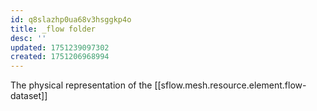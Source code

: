```yaml
---
id: q8slazhp0ua68v3hsggkp4o
title: _flow folder
desc: ''
updated: 1751239097302
created: 1751206968994
---
```


The physical representation of the [[sflow.mesh.resource.element.flow-dataset]]